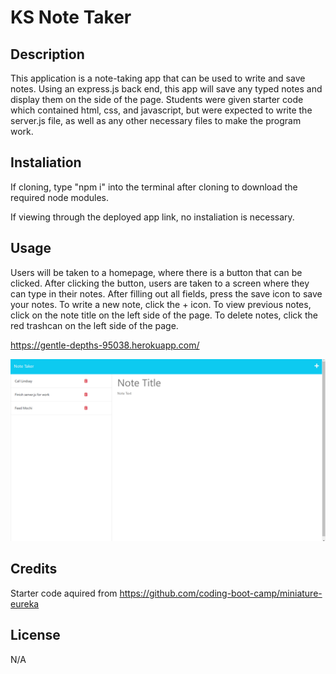 # KS Note Taker

## Description

This application is a note-taking app that can be used to write and save notes. Using an express.js back end, this app will save any typed notes and display them on the side of the page. Students were given starter code which contained html, css, and javascript, but were expected to write the server.js file, as well as any other necessary files to make the program work.

##  Instaliation

If cloning, type "npm i" into the terminal after cloning to download the required node modules.

If viewing through the deployed app link, no instaliation is necessary.

## Usage

Users will be taken to a homepage, where there is a button that can be clicked. After clicking the button, users are taken to a screen where they can type in their notes. After filling out all fields, press the save icon to save your notes. To write a new note, click the + icon. To view previous notes, click on the note title on the left side of the page. To delete notes, click the red trashcan on the left side of the page.

https://gentle-depths-95038.herokuapp.com/

![note-taker](./public/assets/images/note_taker.png)

## Credits

Starter code aquired from https://github.com/coding-boot-camp/miniature-eureka

## License

N/A


